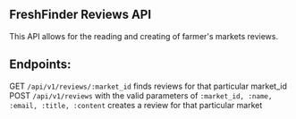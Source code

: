 ## FreshFinder Reviews API

This API allows for the reading and creating of farmer's markets reviews.

## Endpoints:

GET `/api/v1/reviews/:market_id` finds reviews for that particular market_id
POST `/api/v1/reviews` with the valid parameters of `:market_id, :name, :email, :title, :content` creates a review for that particular market
